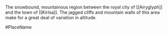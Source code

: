 The snowbound, mountainous region between the royal city of <span class="political-bodies-places">[[Airyglyph]]</span> and the town of <span class="political-bodies-places">[[Kirlsa]]</span>.
The jagged cliffs and mountain walls of this area make for a great deal of variation in altitude.

#PlaceName